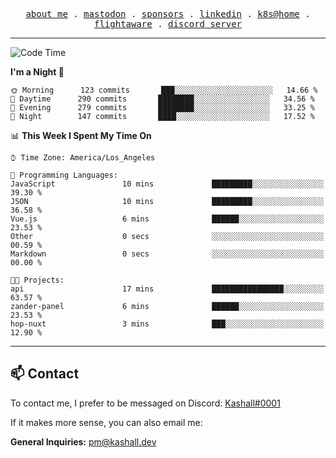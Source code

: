 <p align="center">
  <samp>
    <a href="https://jordanjones.org/">about me</a> .
    <a href="https://mastodon.social/@kashall">mastodon</a> .
    <a href="https://github.com/sponsors/kashalls">sponsors</a> .
    <a href="https://linkedin.com/in/jordpjones">linkedin</a> .
    <a href="https://github.com/kashalls/home-cluster">k8s@home</a> .
    <a href="https://flightaware.com/adsb/stats/user/kashalls">flightaware</a> .
    <a href="https://discord.gg/ctgrp8k">discord server</a>
  </samp>
</p>

---

<!--START_SECTION:waka-->
![Code Time](http://img.shields.io/badge/Code%20Time-1%2C267%20hrs%2023%20mins-blue)

**I'm a Night 🦉** 

```text
🌞 Morning      123 commits       ███░░░░░░░░░░░░░░░░░░░░░░   14.66 % 
🌆 Daytime      290 commits       ████████░░░░░░░░░░░░░░░░░   34.56 % 
🌃 Evening      279 commits       ████████░░░░░░░░░░░░░░░░░   33.25 % 
🌙 Night        147 commits       ████░░░░░░░░░░░░░░░░░░░░░   17.52 % 

```


📊 **This Week I Spent My Time On** 

```text
⌚︎ Time Zone: America/Los_Angeles

💬 Programming Languages: 
JavaScript               10 mins             █████████░░░░░░░░░░░░░░░░   39.30 % 
JSON                     10 mins             █████████░░░░░░░░░░░░░░░░   36.58 % 
Vue.js                   6 mins              ██████░░░░░░░░░░░░░░░░░░░   23.53 % 
Other                    0 secs              ░░░░░░░░░░░░░░░░░░░░░░░░░   00.59 % 
Markdown                 0 secs              ░░░░░░░░░░░░░░░░░░░░░░░░░   00.00 % 

🐱‍💻 Projects: 
api                      17 mins             ████████████████░░░░░░░░░   63.57 % 
zander-panel             6 mins              ██████░░░░░░░░░░░░░░░░░░░   23.53 % 
hop-nuxt                 3 mins              ███░░░░░░░░░░░░░░░░░░░░░░   12.90 % 

```


<!--END_SECTION:waka-->

---

## 📫 Contact

To contact me, I prefer to be messaged on Discord:  [Kashall#0001](https://discord.com/users/201077739589992448)

If it makes more sense, you can also email me:

**General Inquiries:** pm@kashall.dev  
